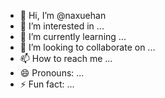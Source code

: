 - 👋 Hi, I’m @naxuehan
- 👀 I’m interested in ...
- 🌱 I’m currently learning ...
- 💞️ I’m looking to collaborate on ...
- 📫 How to reach me ...
- 😄 Pronouns: ...
- ⚡ Fun fact: ...

<!---
naxuehan/naxuehan is a ✨ special ✨ repository because its `README.md` (this file) appears on your GitHub profile.
You can click the Preview link to take a look at your changes.
--->
